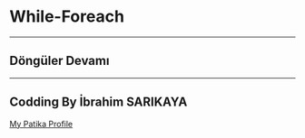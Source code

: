 # While-Foreach
-------------------
## Döngüler Devamı
-------------------
## Codding By İbrahim SARIKAYA

[My Patika Profile](https://app.patika.dev/ibro)